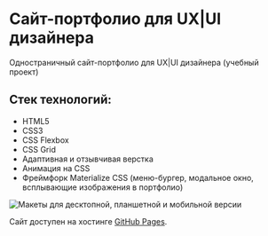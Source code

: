 # Сайт-портфолио для UX|UI дизайнера

Одностраничный сайт-портфолио для UX|UI дизайнера (учебный проект)

## Стек технологий:
- HTML5
- CSS3
- CSS Flexbox
- CSS Grid
- Адаптивная и отзывчивая верстка
- Анимация на CSS
- Фреймфорк Materialize CSS (меню-бургер, модальное окно, всплывающие изображения в портфолио)

![Макеты для десктопной, планшетной и мобильной версии](.img/preview.jpg "Макеты")

Сайт доступен на хостинге [GitHub Pages](https://yuliyaatrashkevich.github.io/Portfolio-website/).